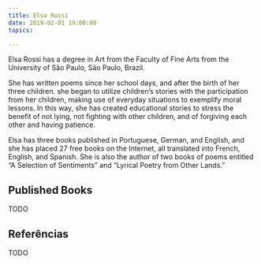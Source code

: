 ```yaml
---
title: Elsa Rossi
date: 2019-02-01 19:00:00
topics: 

---
```


Elsa Rossi has a degree in Art from the Faculty of Fine Arts from the University of São Paulo, São Paulo, Brazil.

She has written poems since her school days, and after the birth of her three children. she began to utilize children’s stories with the participation from her children, making use of everyday situations to exemplify moral lessons. In this way, she has created educational stories to stress the benefit of not lying, not fighting with other children, and of forgiving each other and having patience.

Elsa has three books published in Portuguese, German, and English, and she has placed 27 free books on the Internet, all translated into French, English, and Spanish. She is also the author of two books of poems entitled “A Selection of Sentiments” and “Lyrical Poetry from Other Lands.”


## Published Books
TODO

## Referências
TODO




